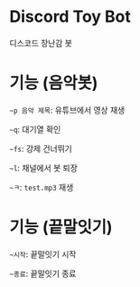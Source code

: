 # Discord Toy Bot
디스코드 장난감 봇

# 기능 (음악봇)
`~p 음악 제목`: 유튜브에서 영상 재생

`~q`: 대기열 확인

`~fs`: 강제 건너뛰기

`~l`: 채널에서 봇 퇴장

`~ㅋ`: `test.mp3` 재생

# 기능 (끝말잇기)
`~시작`: 끝말잇기 시작

`~종료`: 끝말잇기 종료

